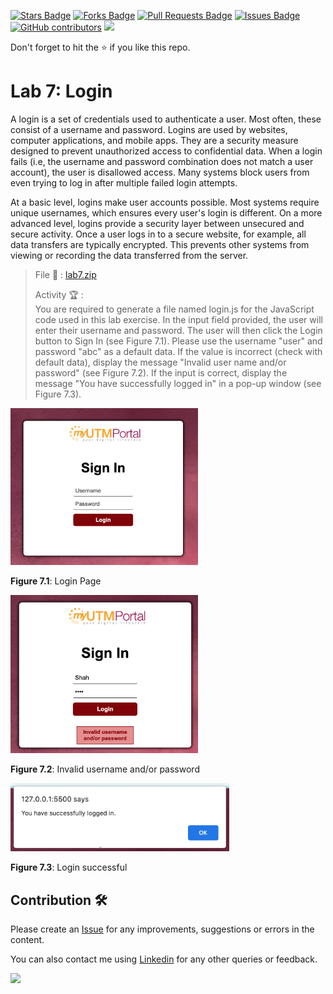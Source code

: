 <a href="https://github.com/drshahizan/learn-php/stargazers"><img src="https://img.shields.io/github/stars/drshahizan/learn-php" alt="Stars Badge"/></a>
<a href="https://github.com/drshahizan/learn-php/network/members"><img src="https://img.shields.io/github/forks/drshahizan/learn-php" alt="Forks Badge"/></a>
<a href="https://github.com/drshahizan/learn-php/pulls"><img src="https://img.shields.io/github/issues-pr/drshahizan/learn-php" alt="Pull Requests Badge"/></a>
<a href="https://github.com/drshahizan/learn-php/issues"><img src="https://img.shields.io/github/issues/drshahizan/learn-php" alt="Issues Badge"/></a>
<a href="https://github.com/drshahizan/learn-php/graphs/contributors"><img alt="GitHub contributors" src="https://img.shields.io/github/contributors/drshahizan/learn-php?color=2b9348"></a>
![](https://visitor-badge.glitch.me/badge?page_id=drshahizan/learn-php)

Don't forget to hit the :star: if you like this repo.

# Lab 7: Login

A login is a set of credentials used to authenticate a user. Most often, these consist of a username and password. Logins are used by websites, computer applications, and mobile apps. They are a security measure designed to prevent unauthorized access to confidential data. When a login fails (i.e, the username and password combination does not match a user account), the user is disallowed access. Many systems block users from even trying to log in after multiple failed login attempts.

At a basic level, logins make user accounts possible. Most systems require unique usernames, which ensures every user's login is different. On a more advanced level, logins provide a security layer between unsecured and secure activity. Once a user logs in to a secure website, for example, all data transfers are typically encrypted. This prevents other systems from viewing or recording the data transferred from the server.

> File 📁 : [lab7.zip](./download/lab7.zip?raw=true)
> 
> Activity 🏆 :<br>
>You are required to generate a file named login.js for the JavaScript code used in this lab exercise. In the input field provided, the user will enter their username and password. The user will then click the Login button to Sign In (see Figure 7.1). Please use the username "user" and password "abc" as a default data. If the value is incorrect (check with default data), display the message "Invalid user name and/or password" (see Figure 7.2). If the input is correct, display the message "You have successfully logged in" in a pop-up window (see Figure 7.3).
> 

<img src="./download/l7int-a.png" width="300" />

**Figure 7.1**: Login Page

<img src="./download/l7int-b.png" width="300" />

**Figure 7.2**: Invalid username and/or password

<img src="./download/l7int-c.png" width="350" />

**Figure 7.3**: Login successful

## Contribution 🛠️
Please create an [Issue](https://github.com/drshahizan/learn-php/issues) for any improvements, suggestions or errors in the content.

You can also contact me using [Linkedin](https://www.linkedin.com/in/drshahizan/) for any other queries or feedback.

![](https://komarev.com/ghpvc/?username=drshahizan&label=Views&color=0e75b6&style=flat)
